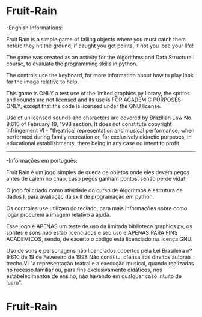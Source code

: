 # Fruit-Rain
-Enghish Informations:


Fruit Rain is a simple game of falling objects where you must catch them before they hit the ground, if caught you get points, if not you lose your life! 


The game was created as an activity for the Algorithms and Data Structure I course, to evaluate the programming skills in python.


The controls use the keyboard, for more information about how to play look for the image relative to help.


This game is ONLY a test use of the limited graphics.py library, the sprites and sounds are not licensed and its use is FOR ACADEMIC PURPOSES ONLY, except that the code is licensed under the GNU license.


Use of unlicensed sounds and characters are covered by Brazilian Law No. 9.610 of February 19, 1998 section. It does not constitute copyright infringement VI - "theatrical representation and musical performance, when performed during family recreation or, for exclusively didactic purposes, in educational establishments, there being in any case no intent to profit.


****
-Informações em português:

Fruit Rain é um jogo simples de queda de objetos onde eles devem pegos antes de caiem no chão, caso pegos ganham pontos, senão perde vida! 


O jogo foi criado como atividade do curso de Algoritmos e estrutura de dados I, para avaliação da skill de programação em python.


Os controles use utilizam do teclado, para mais informações sobre como jogar procurem a imagem relativo a ajuda.


Esse jogo é APENAS um teste de uso da limitada biblioteca graphics.py, os sprites e sons não estão licenciados e seu uso e APENAS PARA FINS ACADEMICOS, sendo, de excerto o código está licenciado na licença GNU.


Uso de sons e personagens não licenciados cobertos pela Lei Brasileira nº 9.610 de 19 de Fevereiro de 1998 Não constitui ofensa aos direitos autorais : trecho VI "a representação teatral e a execução musical, quando realizadas no recesso familiar ou, para fins exclusivamente didáticos, nos estabelecimentos de ensino, não havendo em qualquer caso intuito de lucro".
# Fruit-Rain
